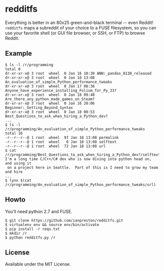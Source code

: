 # redditfs

Everything is better in an 80x25 green-and-black terminal -- even Reddit! `redditfs` maps a subreddit of your choice to a FUSE filesystem, so you can use your favorite shell (or GUI file browser, or SSH, or FTP) to browse Reddit.

## Example

    $ ls -l /r/programming
    total 0
    dr-xr-xr-x@ 3 root  wheel  0 Jan 16 10:30 ANN:_pandas_0130_released
    dr-xr-xr-x@ 3 root  wheel  0 Jan 18 13:08 An_evaluation_of_simple_Python_performance_tweaks
    dr-xr-xr-x@ 3 root  wheel  0 Jan 17 08:36 Anyone_have_experience_installing_Folium_for_Py_33?
    dr-xr-xr-x@ 3 root  wheel  0 Jan 18 09:48 Are_there_any_python_made_games_on_Steam?
    dr-xr-xr-x@ 3 root  wheel  0 Jan 16 20:06 Beginner:_Getting_Beyond_Syntax
    dr-xr-xr-x@ 3 root  wheel  0 Jan 18 00:53 Best_Questions_to_ask_when_hiring_a_Python_dev?
    ...
    $ ls -l /r/programming/An_evaluation_of_simple_Python_performance_tweaks
    total 16
    -r--r--r--@ 1 root  wheel  97 Jan 18 13:08 permalink
    -r--r--r--@ 1 root  wheel   0 Jan 18 13:08 selftext
    -r--r--r--@ 1 root  wheel  72 Jan 18 13:08 url
    $ cat /r/programming/Best_Questions_to_ask_when_hiring_a_Python_dev?/selftext
    I'm a long time C/C++/C# dev who is now diving into python head on, and using it
     on a project here in Seattle.  Part of this is I need to grow my team and hire 
    ...
    $ lynx $(cat /r/programming/An_evaluation_of_simple_Python_performance_tweaks/url)
    
## Howto

You'll need python 2.7 and FUSE.

    $ git clone https://github.com/ianpreston/redditfs.git
    $ virtualenv env && source env/bin/activate
    $ pip install -r reqs.txt
    $ mkdir /r
    $ python redditfs.py /r
    
## License

Available under the MIT License.